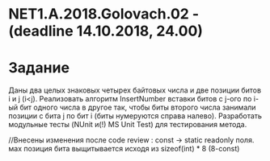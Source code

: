 # NET1.A.2018.Golovach.02 - (deadline 14.10.2018, 24.00)

# Задание
Даны два целых знаковых четырех байтовых числа и две позиции битов i и j (i<j). Реализовать алгоритм InsertNumber вставки битов с j-ого по i-ый бит одного числа в другое так, чтобы биты второго числа занимали позиции с бита j по бит i (биты нумеруются справа налево). 
Разработать модульные тесты (NUnit и(!) MS Unit Test) для тестирования метода.  


//Внесены изменения после code review : const -> static readonly поля. мах позиция бита выщитывается исходя из sizeof(int) * 8  (8-const)
